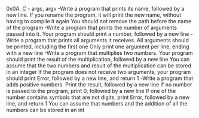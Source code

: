 0x0A. C - argc, argv
-Write a program that prints its name, followed by a new line.
If you rename the program, it will print the new name, without having to compile it again
You should not remove the path before the name of the program
-Write a program that prints the number of arguments passed into it.
Your program should print a number, followed by a new line
-Write a program that prints all arguments it receives.
All arguments should be printed, including the first one
Only print one argument per line, ending with a new line
-Write a program that multiplies two numbers.
Your program should print the result of the multiplication, followed by a new line
You can assume that the two numbers and result of the multiplication can be stored in an integer
If the program does not receive two arguments, your program should print Error, followed by a new line, and return 1
-Write a program that adds positive numbers.
Print the result, followed by a new line
If no number is passed to the program, print 0, followed by a new line
If one of the number contains symbols that are not digits, print Error, followed by a new line, and return 1
You can assume that numbers and the addition of all the numbers can be stored in an int
